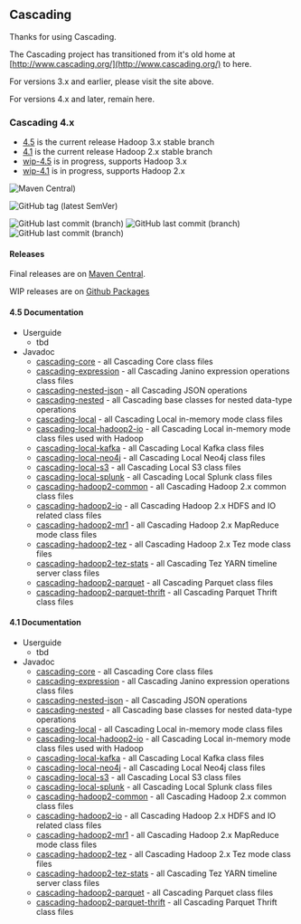 ## Cascading

Thanks for using Cascading.

The Cascading project has transitioned from it's old home at [http://www.cascading.org/](http://www.cascading.org/) to here.

For versions 3.x and earlier, please visit the site above.

For versions 4.x and later, remain here.

### Cascading 4.x

* [4.5](https://github.com/cwensel/cascading/tree/4.5) is the current release Hadoop 3.x stable branch
* [4.1](https://github.com/cwensel/cascading/tree/4.1) is the current release Hadoop 2.x stable branch
* [wip-4.5](https://github.com/cwensel/cascading/tree/wip-4.5) is in progress, supports Hadoop 3.x
* [wip-4.1](https://github.com/cwensel/cascading/tree/wip-4.1) is in progress, supports Hadoop 2.x

![Maven Central)](https://img.shields.io/maven-metadata/v.svg?label=maven-central%204.x&metadataUrl=https%3A%2F%2Frepo1.maven.org%2Fmaven2%2Fnet%2Fwensel%2Fcascading-core%2Fmaven-metadata.xml&versionPrefix=4)

![GitHub tag (latest SemVer)](https://img.shields.io/github/v/tag/cwensel/cascading?label=lastest%20wip) 

![GitHub last commit (branch)](https://img.shields.io/github/last-commit/cwensel/cascading/wip-4.0?label=last+4.0+commit) 
![GitHub last commit (branch)](https://img.shields.io/github/last-commit/cwensel/cascading/wip-4.1?label=last+4.1+commit)
![GitHub last commit (branch)](https://img.shields.io/github/last-commit/cwensel/cascading/wip-4.5?label=last+4.5+commit)

#### Releases

Final releases are on [Maven Central](https://search.maven.org/search?q=g:net.wensel).

WIP releases are on [Github Packages](https://github.com/cwensel?tab=packages&repo_name=cascading)

#### 4.5 Documentation

- Userguide
  - tbd 
- Javadoc
  - [cascading-core](https://javadoc.io/doc/net.wensel/cascading-core)              - all Cascading Core class files
  - [cascading-expression](https://javadoc.io/doc/net.wensel/cascading-expression)        - all Cascading Janino expression operations class files
  - [cascading-nested-json](https://javadoc.io/doc/net.wensel/cascading-nested-json)       - all Cascading JSON operations
  - [cascading-nested](https://javadoc.io/doc/net.wensel/cascading-neste)            - all Cascading base classes for nested data-type operations
  - [cascading-local](https://javadoc.io/doc/net.wensel/cascading-local)             - all Cascading Local in-memory mode class files
  - [cascading-local-hadoop2-io](https://javadoc.io/doc/net.wensel/cascading-local-hadoop3-io)   - all Cascading Local in-memory mode class files used with Hadoop
  - [cascading-local-kafka](https://javadoc.io/doc/net.wensel/cascading-local-kafka)   - all Cascading Local Kafka class files
  - [cascading-local-neo4j](https://javadoc.io/doc/net.wensel/cascading-local-neo4j)   - all Cascading Local Neo4j class files
  - [cascading-local-s3](https://javadoc.io/doc/net.wensel/cascading-local-s3)   - all Cascading Local S3 class files
  - [cascading-local-splunk](https://javadoc.io/doc/net.wensel/cascading-local-splunk)   - all Cascading Local Splunk class files
  - [cascading-hadoop2-common](https://javadoc.io/doc/net.wensel/cascading-hadoop2-common)    - all Cascading Hadoop 2.x common class files
  - [cascading-hadoop2-io](https://javadoc.io/doc/net.wensel/cascading-hadoop3-io)        - all Cascading Hadoop 2.x HDFS and IO related class files
  - [cascading-hadoop2-mr1](https://javadoc.io/doc/net.wensel/cascading-hadoop3-mr1)       - all Cascading Hadoop 2.x MapReduce mode class files
  - [cascading-hadoop2-tez](https://javadoc.io/doc/net.wensel/cascading-hadoop3-tez)       - all Cascading Hadoop 2.x Tez mode class files
  - [cascading-hadoop2-tez-stats](https://javadoc.io/doc/net.wensel/cascading-hadoop3-tez-stats) - all Cascading Tez YARN timeline server class files
  - [cascading-hadoop2-parquet](https://javadoc.io/doc/net.wensel/cascading-hadoop3-parquet) - all Cascading Parquet class files
  - [cascading-hadoop2-parquet-thrift](https://javadoc.io/doc/net.wensel/cascading-hadoop3-parquet-thrift) - all Cascading Parquet Thrift class files


#### 4.1 Documentation

- Userguide
  - tbd 
- Javadoc
  - [cascading-core](https://javadoc.io/doc/net.wensel/cascading-core)              - all Cascading Core class files
  - [cascading-expression](https://javadoc.io/doc/net.wensel/cascading-expression)        - all Cascading Janino expression operations class files
  - [cascading-nested-json](https://javadoc.io/doc/net.wensel/cascading-nested-json/4.1.0/)       - all Cascading JSON operations
  - [cascading-nested](https://javadoc.io/doc/net.wensel/cascading-nested/4.1.0/)            - all Cascading base classes for nested data-type operations
  - [cascading-local](https://javadoc.io/doc/net.wensel/cascading-local/4.1.0/)             - all Cascading Local in-memory mode class files
  - [cascading-local-hadoop2-io](https://javadoc.io/doc/net.wensel/cascading-local-hadoop2-io/4.1.0/)   - all Cascading Local in-memory mode class files used with Hadoop
  - [cascading-local-kafka](https://javadoc.io/doc/net.wensel/cascading-local-kafka/4.1.0/)   - all Cascading Local Kafka class files
  - [cascading-local-neo4j](https://javadoc.io/doc/net.wensel/cascading-local-neo4j/4.1.0/)   - all Cascading Local Neo4j class files
  - [cascading-local-s3](https://javadoc.io/doc/net.wensel/cascading-local-s3/4.1.0/)   - all Cascading Local S3 class files
  - [cascading-local-splunk](https://javadoc.io/doc/net.wensel/cascading-local-splunk/4.1.0/)   - all Cascading Local Splunk class files
  - [cascading-hadoop2-common](https://javadoc.io/doc/net.wensel/cascading-hadoop2-common/4.1.0/)    - all Cascading Hadoop 2.x common class files
  - [cascading-hadoop2-io](https://javadoc.io/doc/net.wensel/cascading-hadoop2-io/4.1.0/)        - all Cascading Hadoop 2.x HDFS and IO related class files
  - [cascading-hadoop2-mr1](https://javadoc.io/doc/net.wensel/cascading-hadoop2-mr1/4.1.0/)       - all Cascading Hadoop 2.x MapReduce mode class files
  - [cascading-hadoop2-tez](https://javadoc.io/doc/net.wensel/cascading-hadoop2-tez/4.1.0/)       - all Cascading Hadoop 2.x Tez mode class files
  - [cascading-hadoop2-tez-stats](https://javadoc.io/doc/net.wensel/cascading-hadoop2-tez-stats/4.1.0/) - all Cascading Tez YARN timeline server class files
  - [cascading-hadoop2-parquet](https://javadoc.io/doc/net.wensel/cascading-hadoop2-parquet/4.1.0/) - all Cascading Parquet class files
  - [cascading-hadoop2-parquet-thrift](https://javadoc.io/doc/net.wensel/cascading-hadoop2-parquet-thrift/4.1.0/) - all Cascading Parquet Thrift class files

